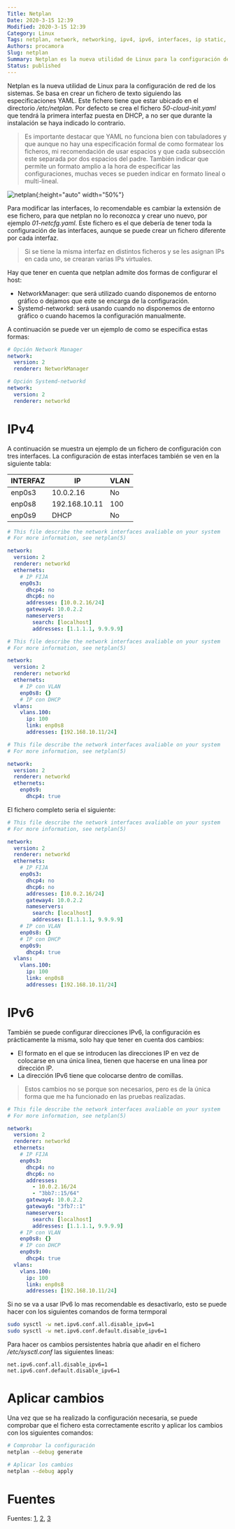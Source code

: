 ```yaml
---
Title: Netplan
Date: 2020-3-15 12:39
Modified: 2020-3-15 12:39
Category: Linux
Tags: netplan, network, networking, ipv4, ipv6, interfaces, ip static, dhcp, vlan
Authors: procamora
Slug: netplan
Summary: Netplan es la nueva utilidad de Linux para la configuración de red de los sistemas. Se basa en crear un fichero de texto siguiendo las especificaciones YAML. Este fichero tiene que estar ubicado en el directorio _/etc/netplan_. Por defecto se crea el fichero _50-cloud-init.yaml_ que tendrá la primera interfaz puesta en DHCP, a no ser que durante la instalación se haya indicado lo contrario.
Status: published
---
```




Netplan es la nueva utilidad de Linux para la configuración de red de los sistemas. Se basa en crear un fichero de texto siguiendo las especificaciones YAML. Este fichero tiene que estar ubicado en el directorio _/etc/netplan_. Por defecto se crea el fichero _50-cloud-init.yaml_ que tendrá la primera interfaz puesta en DHCP, a no ser que durante la instalación se haya indicado lo contrario.


> Es importante destacar que YAML no funciona bien con tabuladores y que aunque no hay una especificación formal de como formatear los ficheros, mi recomendación de usar espacios y que cada subsección este separada por dos espacios del padre. 
También indicar que permite un formato amplio a la hora de especificar las configuraciones, muchas veces se pueden indicar en formato lineal o multi-lineal.


![netplan](/images/2019/netplan_design_overview.svg){:height="auto" width="50%"}



Para modificar las interfaces, lo recomendable es cambiar la extensión de ese fichero, para que netplan no lo reconozca y crear uno nuevo, por ejemplo _01-netcfg.yaml_. Este fichero es el que debería de tener toda la configuración de las interfaces, aunque se puede crear un fichero diferente por cada interfaz.




> Si se tiene la misma interfaz en distintos ficheros y se les asignan IPs en cada uno, se crearan varias IPs virtuales.





Hay que tener en cuenta que netplan admite dos formas de configurar el host:

- NetworkManager: que será utilizado cuando disponemos de entorno gráfico o dejamos que este se encarga de la configuración.
- Systemd-networkd: será usando cuando no disponemos de entorno gráfico o cuando hacemos la configuración manualmente.


A continuación se puede ver un ejemplo de como se especifica estas formas:


```yaml
# Opción Network Manager
network:
  version: 2
  renderer: NetworkManager

# Opción Systemd-networkd
network:
  version: 2
  renderer: networkd
```


# IPv4


A continuación se muestra un ejemplo de un fichero de configuración con tres interfaces. La configuración de estas interfaces también se ven en la siguiente tabla:


| INTERFAZ | IP | VLAN 
|----------|----------|------
| enp0s3 | 10.0.2.16 | No
| enp0s8 | 192.168.10.11 | 100
| enp0s9 | DHCP | No





```yaml
# This file describe the network interfaces avaliable on your system
# For more information, see netplan(5)

network:
  version: 2
  renderer: networkd
  ethernets:
    # IP FIJA
    enp0s3:
      dhcp4: no
      dhcp6: no
      addresses: [10.0.2.16/24]
      gateway4: 10.0.2.2
      nameservers:
        search: [localhost]
        addresses: [1.1.1.1, 9.9.9.9]
```




```yaml
# This file describe the network interfaces avaliable on your system
# For more information, see netplan(5)

network:
  version: 2
  renderer: networkd
  ethernets:
    # IP con VLAN
    enp0s8: {}
    # IP con DHCP
  vlans:
    vlans.100:
      ip: 100
      link: enp0s8
      addresses: [192.168.10.11/24]
```




```yaml
# This file describe the network interfaces avaliable on your system
# For more information, see netplan(5)

network:
  version: 2
  renderer: networkd
  ethernets:
    enp0s9:
      dhcp4: true
```







El fichero completo seria el siguiente:



```yaml
# This file describe the network interfaces avaliable on your system
# For more information, see netplan(5)

network:
  version: 2
  renderer: networkd
  ethernets:
    # IP FIJA
    enp0s3:
      dhcp4: no
      dhcp6: no
      addresses: [10.0.2.16/24]
      gateway4: 10.0.2.2
      nameservers:
        search: [localhost]
        addresses: [1.1.1.1, 9.9.9.9]
    # IP con VLAN
    enp0s8: {}
    # IP con DHCP
    enp0s9:
      dhcp4: true
  vlans:
    vlans.100:
      ip: 100
      link: enp0s8
      addresses: [192.168.10.11/24]
```




# IPv6

También se puede configurar direcciones IPv6, la configuración es prácticamente la misma, solo hay que tener en cuenta dos cambios:

- El formato en el que se introducen las direcciones IP en vez de colocarse en una única linea, tienen que hacerse en una linea por dirección IP.
- La dirección IPv6 tiene que colocarse dentro de comillas.


> Estos cambios no se porque son necesarios, pero es de la única forma que me ha funcionado en las pruebas realizadas.





```yaml
# This file describe the network interfaces avaliable on your system
# For more information, see netplan(5)

network:
  version: 2
  renderer: networkd
  ethernets:
    # IP FIJA
    enp0s3:
      dhcp4: no
      dhcp6: no
      addresses:
        - 10.0.2.16/24
        - "3bb7::15/64"
      gateway4: 10.0.2.2
      gateway6: "3fb7::1"
      nameservers:
        search: [localhost]
        addresses: [1.1.1.1, 9.9.9.9]
    # IP con VLAN
    enp0s8: {}
    # IP con DHCP
    enp0s9:
      dhcp4: true
  vlans:
    vlans.100:
      ip: 100
      link: enp0s8
      addresses: [192.168.10.11/24]
```




Si no se va a usar IPv6 lo mas recomendable es desactivarlo, esto se puede hacer con los siguientes comandos de forma termporal


```bash
sudo sysctl -w net.ipv6.conf.all.disable_ipv6=1
sudo sysctl -w net.ipv6.conf.default.disable_ipv6=1
```



Para hacer os cambios persistentes habría que añadir en el fichero _/etc/sysctl.conf_ las siguientes lineas:


```
net.ipv6.conf.all.disable_ipv6=1
net.ipv6.conf.default.disable_ipv6=1
```



# Aplicar cambios

Una vez que se ha realizado la configuración necesaria, se puede comprobar que el fichero esta correctamente escrito y aplicar los cambios con los siguientes comandos:


```bash
# Comprobar la configuración
netplan --debug generate

# Aplicar los cambios
netplan --debug apply
```




# Fuentes


Fuentes: [1][netplan], [2][netplan_examples], [3][mytcpip]



[netplan]: https://netplan.io/

[netplan_examples]: https://netplan.io/examples

[mytcpip]:  https://mytcpip.com/2019/05/05/ubuntu-18-04-y-netplan-tutorial-rapido-de-los-cambios-de-networking/